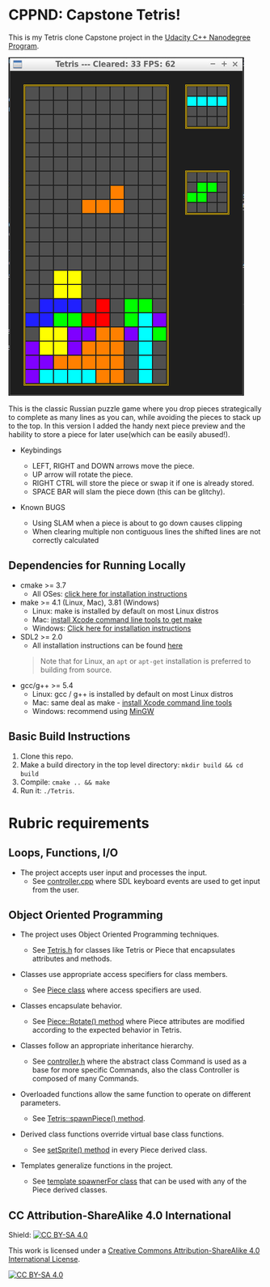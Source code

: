 # CPPND: Capstone Tetris!

This is my Tetris clone Capstone project in the [Udacity C++ Nanodegree Program](https://www.udacity.com/course/c-plus-plus-nanodegree--nd213). 

<img src="Game-screenshot.png"/>

This is the classic Russian puzzle game where you drop pieces strategically to complete as many lines as you can, while avoiding the pieces to stack up to the top. In this version I added the handy next piece preview and the hability to store a piece for later use(which can be easily abused!).

* Keybindings
  * LEFT, RIGHT and DOWN arrows move the piece.
  * UP arrow will rotate the piece.
  * RIGHT CTRL will store the piece or swap it if one is already stored.
  * SPACE BAR will slam the piece down (this can be glitchy).

* Known BUGS
  * Using SLAM when a piece is about to go down causes clipping
  * When clearing multiple non contiguous lines the shifted lines are not correctly calculated

## Dependencies for Running Locally
* cmake >= 3.7
  * All OSes: [click here for installation instructions](https://cmake.org/install/)
* make >= 4.1 (Linux, Mac), 3.81 (Windows)
  * Linux: make is installed by default on most Linux distros
  * Mac: [install Xcode command line tools to get make](https://developer.apple.com/xcode/features/)
  * Windows: [Click here for installation instructions](http://gnuwin32.sourceforge.net/packages/make.htm)
* SDL2 >= 2.0
  * All installation instructions can be found [here](https://wiki.libsdl.org/Installation)
  >Note that for Linux, an `apt` or `apt-get` installation is preferred to building from source. 
* gcc/g++ >= 5.4
  * Linux: gcc / g++ is installed by default on most Linux distros
  * Mac: same deal as make - [install Xcode command line tools](https://developer.apple.com/xcode/features/)
  * Windows: recommend using [MinGW](http://www.mingw.org/)

## Basic Build Instructions

1. Clone this repo.
2. Make a build directory in the top level directory: `mkdir build && cd build`
3. Compile: `cmake .. && make`
4. Run it: `./Tetris`.

# Rubric requirements

## Loops, Functions, I/O

* The project accepts user input and processes the input.
  * See [controller.cpp](https://github.com/Jaredkmacho/CppND-Capstone-Tetris/blob/main/src/controller.cpp) where SDL keyboard events are used to get input from the user.
 
## Object Oriented Programming

* The project uses Object Oriented Programming techniques. 
  * See [Tetris.h](https://github.com/Jaredkmacho/CppND-Capstone-Tetris/blob/main/src/tetris.h) for classes like Tetris or Piece that encapsulates attributes and methods.

* Classes use appropriate access specifiers for class members.
  * See [Piece class](https://github.com/Jaredkmacho/CppND-Capstone-Tetris/blob/main/src/tetris.h#L29-L67) where access specifiers are used.

* Classes encapsulate behavior.
  * See [Piece::Rotate() method](https://github.com/Jaredkmacho/CppND-Capstone-Tetris/blob/5b2aa8ccc6276eaed3337273062153d2cbddbdd5/src/tetris.cpp#L357-L397) where Piece attributes are modified according to the expected behavior in Tetris.

* Classes follow an appropriate inheritance hierarchy.
  * See [controller.h](https://github.com/Jaredkmacho/CppND-Capstone-Tetris/blob/main/src/controller.h) where the abstract class Command is used as a base for more specific Commands, also the class Controller is composed of many Commands.

* Overloaded functions allow the same function to operate on different parameters. 
  * See [Tetris::spawnPiece() method](https://github.com/Jaredkmacho/CppND-Capstone-Tetris/blob/5b2aa8ccc6276eaed3337273062153d2cbddbdd5/src/tetris.cpp#L710-L732).

* Derived class functions override virtual base class functions.
  * See [setSprite() method](https://github.com/Jaredkmacho/CppND-Capstone-Tetris/blob/5b2aa8ccc6276eaed3337273062153d2cbddbdd5/src/tetris.h#L69-L116) in every Piece derived class.

* Templates generalize functions in the project. 
  * See [template spawnerFor class](https://github.com/Jaredkmacho/CppND-Capstone-Tetris/blob/5b2aa8ccc6276eaed3337273062153d2cbddbdd5/src/tetris.h#L125-L129) that can be used with any of the Piece derived classes. 

## CC Attribution-ShareAlike 4.0 International


Shield: [![CC BY-SA 4.0][cc-by-sa-shield]][cc-by-sa]

This work is licensed under a
[Creative Commons Attribution-ShareAlike 4.0 International License][cc-by-sa].

[![CC BY-SA 4.0][cc-by-sa-image]][cc-by-sa]

[cc-by-sa]: http://creativecommons.org/licenses/by-sa/4.0/
[cc-by-sa-image]: https://licensebuttons.net/l/by-sa/4.0/88x31.png
[cc-by-sa-shield]: https://img.shields.io/badge/License-CC%20BY--SA%204.0-lightgrey.svg

